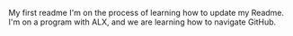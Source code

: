 My first readme
I'm on the process of learning how to update my Readme. 
I'm on a program with ALX, and we are learning how to navigate GitHub.

